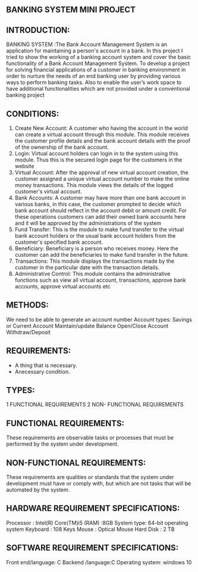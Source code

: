 ## BANKING SYSTEM MINI PROJECT
## INTRODUCTION:
BANKING SYSTEM :The Bank Account Management System is an application for maintaining a person's account in a bank. In this project I tried to show the working of a banking account system and cover the basic functionality of a Bank Account Management System. To develop a project for solving financial applications of a customer in banking environment in order to nurture the needs of an end banking user by providing various ways to perform banking tasks. Also to enable the user’s work space to have additional functionalities which are not provided under a conventional banking project
## CONDITIONS:
1.  Create New Account:  A customer who having the account in the world can create a virtual account through this module. This module receives the customer profile details and the bank account details with the proof of the ownership of the bank account.
2.  Login: Virtual account holders can login in to the system using this module. Thus this is the secured login page for the customers in the website
3.  Virtual Account: After the approval of new virtual account creation, the customer assigned a unique virtual account number to make the online money transactions. This module views the details of the logged customer's virtual account.
4.  Bank Accounts: A customer may have more than one bank account in various banks, in this case, the customer prompted to decide which bank account should reflect in the account debit or amount credit. For these operations customers can add their owned bank accounts here and it will be approved by the administrations of the system
5.  Fund Transfer: This is the module to make fund transfer to the virtual bank account holders  or  the  usual  bank  account  holders  from  the  customer's  specified  bank account. 
6.  Beneficiary: Beneficiary is a person who receives money. Here the customer can add the beneficiaries to make fund transfer in the future.
7.  Transactions: This module displays the  transactions made by the customer in the particular date with the transaction details. 
8.  Administrative Control: This module contains the administrative functions such as view  all  virtual  account,  transactions,  approve  bank  accounts,  approve  virtual accounts etc
## METHODS:
We need to be able to generate an account number
   Account types: Savings or Current Account
   Maintain/update Balance 
   Open/Close Account 
   Withdraw/Deposit
## REQUIREMENTS:
- A thing that is necessary.
- Anecessary condition.
## TYPES:
1 FUNCTIONAL REQUIREMENTS
2 NON- FUNCTIONAL REQUIREMENTS
## FUNCTIONAL REQUIREMENTS:
These requirements are observable tasks or processes that must be performed by the system under development. 
## NON-FUNCTIONAL REQUIREMENTS:
These requirements are qualities or standards that the system under development must have or comply with, but which are not tasks that will be
automated by the system.
## HARDWARE REQUIREMENT SPECIFICATIONS:
Processor : Intel(R) Core(TM)i5
(RAM)  :8GB
System type: 64-bit operating system
Keyboard : 108 Keys 
Mouse : Optical Mouse 
Hard Disk : 2 TB
## SOFTWARE REQUIREMENT SPECIFICATIONS:
Front end/language: C 
Backend /language:C
Operating system: windows 10
 
 
 
